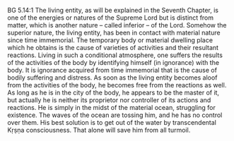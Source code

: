 BG 5.14:1	The living entity, as will be explained in the Seventh Chapter, is one of the energies or natures of the Supreme Lord but is distinct from matter, which is another nature – called inferior – of the Lord. Somehow the superior nature, the living entity, has been in contact with material nature since time immemorial. The temporary body or material dwelling place which he obtains is the cause of varieties of activities and their resultant reactions. Living in such a conditional atmosphere, one suffers the results of the activities of the body by identifying himself (in ignorance) with the body. It is ignorance acquired from time immemorial that is the cause of bodily suffering and distress. As soon as the living entity becomes aloof from the activities of the body, he becomes free from the reactions as well. As long as he is in the city of the body, he appears to be the master of it, but actually he is neither its proprietor nor controller of its actions and reactions. He is simply in the midst of the material ocean, struggling for existence. The waves of the ocean are tossing him, and he has no control over them. His best solution is to get out of the water by transcendental Kṛṣṇa consciousness. That alone will save him from all turmoil.